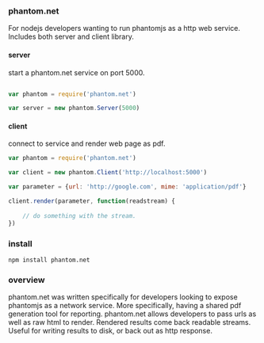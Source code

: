 ﻿### phantom.net

For nodejs developers wanting to run phantomjs as a http web service. Includes both server and client library.

#### server

start a phantom.net service on port 5000.

```javascript

var phantom = require('phantom.net')

var server = new phantom.Server(5000)
```

#### client

connect to service and render web page as pdf. 

```javascript
var phantom = require('phantom.net')

var client = new phantom.Client('http://localhost:5000')

var parameter = {url: 'http://google.com', mime: 'application/pdf'}

client.render(parameter, function(readstream) {
	
	// do something with the stream.
})
```

### install

	npm install phantom.net

### overview

phantom.net was written specifically for developers looking to expose phantomjs as a network service. More specifically, having
a shared pdf generation tool for reporting. phantom.net allows developers to pass urls as well as raw html to render. Rendered
results come back readable streams. Useful for writing results to disk, or back out as http response.